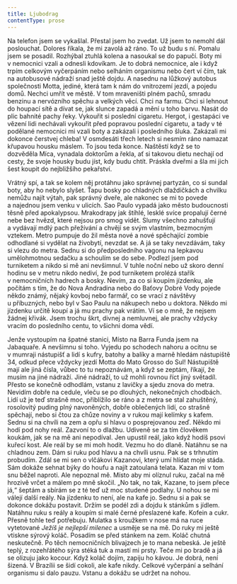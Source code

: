 ```yaml
---
title: Ljubodrag
contentType: prose
---
```


  

Na telefon jsem se vykašlal. Přestal jsem ho zvedat. Už jsem to nemohl dál poslouchat. Dolores říkala, že mi zavolá až ráno. To už budu s ní. Pomalu jsem se posadil. Rozhýbal ztuhlá kolena a nasoukal se do papučí. Boty mi v nemocnici vzali a odnesli kdovíkam. Je to dobrá nemocnice, ale i když trpím celkovým vyčerpáním nebo selháním organismu nebo čert ví čím, tak na autobusové nádraží snad ještě dojdu. A nasednu na lůžkový autobus společnosti Motta, jediné, která tam k nám do vnitrozemí jezdí, a pojedu domů. Nechci umřít ve městě. V tom mraveništi plném pachů, smradu benzinu a nervózního spěchu a velkých věcí. Chci na farmu. Chci si lehnout do houpací sítě a dívat se, jak slunce zapadá a mění u toho barvu. Nasát do plic bahnité pachy řeky. Vykouřit si poslední cigaretu. Hergot, i gestapáci ve vězení lidi nechávali vykouřit před popravou poslední cigaretu, a tady v té podělané nemocnici mi vzali boty a zakázali i posledního šluka. Zakázali mi dokonce čerstvej chleba! V osmdesáti třech letech si nesmím ráno namazat křupavou housku máslem. To jsou teda konce. Naštěstí když se to dozvěděla Míca, vynadala doktorům a řekla, ať si takovou dietu nechají od cesty, že svoje housky budu jíst, kdy budu chtít. Práskla dveřmi a šla mi jich šest koupit do nejbližšího pekařství.

Vrátný spí, a tak se kolem něj protáhnu jako správnej partyzán, co si sundal boty, aby ho nebylo slyšet. Ťapu bosky po chladných dlaždičkách a chvilku nemůžu najít výtah, pak správný dveře, ale nakonec se mi to povede a najednou jsem venku v ulicích. Sao Paulo vypadá jako město budoucnosti těsně před apokalypsou. Mrako­drapy jak štíhlé, lesklé svíce propalují černé nebe bez hvězd, které nejsou pro smog vidět. Slumy všechno zahušťují a vydávají mdlý pach přežívání a chvějí se svým vlastním, bezmocným vztekem. Metro pumpuje do žil města nové a nové spěchající zombie odhodlané si vydělat na živobytí, nevzdat se. A já se taky nevzdávám, taky si vlezu do metra. Sednu si do předposledního vagonu na lepkavou umělohmotnou sedačku a schoulím se do sebe. Podlezl jsem pod turniketem a nikdo si mě ani nevšimnul. V tuhle noční nebo už skoro denní hodinu se v metru nikdo nediví, že pod turniketem prolézá stařík v nemocničních hadrech a bosky. Nevím, za co si koupím jízdenku, ale počítám s tím, že do Nova Andradina nebo do Baťovy Dobré Vody pojede někdo známý, nějaký kovboj nebo farmář, co se vrací z návštěvy u příbuzných, nebo byl v Sao Paulu na nákupech nebo u doktora. Někdo mi jízdenku určitě koupí a já mu prachy pak vrátím. Ví se o mně, že nejsem žádnej křivák. Jsem trochu škrt, divnej a nemluvnej, ale prachy vždycky vracím do posledního centu, to všichni doma vědí.

Jenže vystoupím na špatné stanici, Místo na Barra Funda jsem na Jabaquaře. A nevšimnu si toho. Vyjedu po schodech nahoru a ocitnu se v mumraji nástupišť a lidí s kufry, batohy a balíky a marně hledám nástupiště 34, odkud přece vždycky jezdí Motta do Mato Grosso do Sul! Nástupiště mají ale jiná čísla, vůbec to tu nepoznávám, a když se zeptám, říkají, že musím na jiné nádraží. Jiné nádraží, to už mohli rovnou říct jiný světadíl. Přesto se konečně odhodlám, vstanu z lavičky a sjedu znova do metra. Nevidím dobře na cedule, vleču se po dlouhých, nekonečných chodbách. Lidí už je teď strašně moc, přiblížilo se ráno a z metra se stal zahuštěný, rosolovitý puding plný navoněných, dobře oblečených lidí, co strašně spěchají, nebo si čtou za chůze noviny a v rukou mají kelímky s kafem. Sednu si na chvíli na zem a opřu si hlavu o posprejovanou zeď. Někdo mi hodí pod nohy reál. Zazvoní to o dlažbu. Udiveně se za tím člověkem koukám, jak se na mě ani nepodíval. Jen upustil reál, jako když hodíš psovi kuřecí kost. Ale reál by se mi moh hodit. Vezmu ho do dlaně. Natáhnu se na chladnou zem. Dám si ruku pod hlavu a na chvíli usnu. Pak se s trhnutím probudím. Zdál se mi sen o vlčákovi Kazanovi, který umí hlídat moje stáda. Sám dokáže sehnat býky do houfu a najít zatoulaná telata. Kazan mi v tom snu běžel naproti. Ale nepoznal mě. Místo aby mi olíznul ruku, začal na mě hrozivě vrčet a málem po mně skočil. „No tak, no tak, Kazane, to jsem přece já,“ šeptám a sbírám se z té teď už moc studené podlahy. U nohou se mi válejí další reály. Na jízdenku to není, ale na kafe jo. Sednu si a pak se dokonce dokážu postavit. Držím se podél zdi a dojdu k stánkům s jídlem. Natáhnu ruku s reály a koupím si malé černé přeslazené kafe. Kofein a cukr. Přesně tohle teď potřebuju. Mulatka s kroužkem v nose má na ruce vytetované _Ježíš je nejlepší milenec_ a usměje se na mě. Do ruky mi ještě vtiskne sýrový koláč. Posadím se před stánkem na zem. Koláč chutná neskutečně. Po těch nemocničních blivajzech je to mana nebeská. Je ještě teplý, z rozehřátého sýra stéká tuk a mastí mi prsty. Teče mi po bradě a já se olizuju jako kocour. Když koláč dojím, zapiju ho kávou. Je dobrá, není šizená. V Brazílii se šidí cokoli, ale kafe nikdy. Celkové vyčerpání a selhání organismu si dalo pauzu. Vstanu a dokážu se udržet na nohou.
